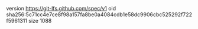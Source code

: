 version https://git-lfs.github.com/spec/v1
oid sha256:5c71cc4e7ce8f98a157fa8be0a4084cdb1e58dc9906cbc525292f722f5961311
size 1088
